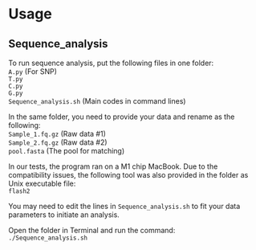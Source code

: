 # Usage

## Sequence_analysis

To run sequence analysis, put the following files in one folder:  
`A.py`  (For SNP)  
`T.py`  
`C.py`  
`G.py`  
`Sequence_analysis.sh`  (Main codes in command lines) 

In the same folder, you need to provide your data and rename as the following:  
`Sample_1.fq.gz`  (Raw data #1)  
`Sample_2.fq.gz`  (Raw data #2)  
`pool.fasta`  (The pool for matching)  

In our tests, the program ran on a M1 chip MacBook. Due to the compatibility issues, the following tool was also provided in the folder as Unix executable file:  
`flash2`  

You may need to edit the lines in `Sequence_analysis.sh` to fit your data parameters to initiate an analysis.  

Open the folder in Terminal and run the command:  
`./Sequence_analysis.sh`

